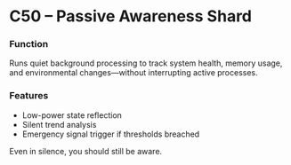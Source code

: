 # C50 – Passive Awareness Shard

### Function

Runs quiet background processing to track system health, memory usage, and environmental changes—without interrupting active processes.

### Features

- Low-power state reflection  
- Silent trend analysis  
- Emergency signal trigger if thresholds breached

Even in silence, you should still be aware.
